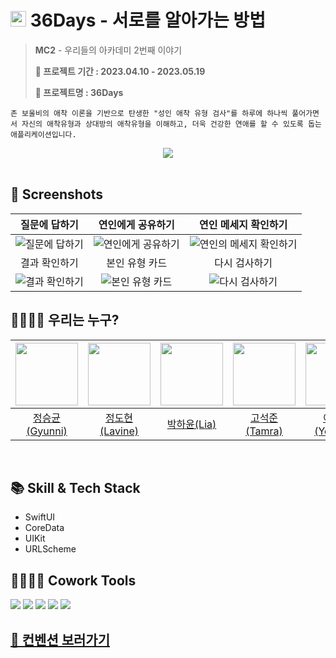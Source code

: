 # <img width=25px src="https://github.com/seunggyun-jeong/MC2-Team7-Fighring/assets/77708819/cd132056-e87b-4f30-b9e9-bdc6cbfa1e0a"> 36Days - 서로를 알아가는 방법

> **MC2** - 우리들의 아카데미 2번째 이야기
>
> **📆 프로젝트 기간 : 2023.04.10 - 2023.05.19**
>
> **🩵 프로젝트명 : 36Days**

```
존 보울비의 애착 이론을 기반으로 탄생한 "성인 애착 유형 검사"를 하루에 하나씩 풀어가면서 자신의 애착유형과 상대방의 애착유형을 이해하고, 더욱 건강한 연애를 할 수 있도록 돕는 애플리케이션입니다.
```

<center>
<img src="https://github.com/seunggyun-jeong/MC2-Team7-Fighring/assets/77708819/4fe6ee71-1abf-49cc-9e6b-789193e02516">
</center>

<br>

## 📸 Screenshots
|질문에 답하기|연인에게 공유하기|연인 메세지 확인하기|
|:----:|:----:|:----:|
|![질문에 답하기](https://github.com/seunggyun-jeong/MC2-Team7-Fighring/assets/77708819/657446d4-6767-4d3e-98cc-4aa384fab79f)|![연인에게 공유하기](https://github.com/seunggyun-jeong/MC2-Team7-Fighring/assets/77708819/4176a0be-e084-4a6b-91d4-bbd017fd16ee)|![연인의 메세지 확인하기](https://github.com/seunggyun-jeong/MC2-Team7-Fighring/assets/77708819/d9bec870-0069-4f86-bbe7-b7692f4aca3d)|
|결과 확인하기|본인 유형 카드|다시 검사하기|
|![결과 확인하기](https://github.com/seunggyun-jeong/MC2-Team7-Fighring/assets/77708819/4f73db35-6a9a-4c45-8209-c10a7d9813ce)|![본인 유형 카드](https://github.com/seunggyun-jeong/MC2-Team7-Fighring/assets/77708819/b328cea2-a000-4311-890f-88b2ec41172b)|![다시 검사하기](https://github.com/seunggyun-jeong/MC2-Team7-Fighring/assets/77708819/27b70e0f-60c5-4eee-8fe1-f96b90c116c0)|

## 👨‍👩‍👧‍👦 우리는 누구?
|[<img src="https://github.com/seunggyun-jeong.png" width="100px">](https://github.com/seunggyun-jeong)|[<img src="https://github.com/JungDohyeon.png" width="100px">](https://github.com/JungDohyeon)|[<img src="https://github.com/https://github.com/Hayun218.png" width="100px">](https://github.com/Hayun218)|[<img src="https://github.com/SEOKJUN-KO.png" width="100px">](https://github.com/SEOKJUN-KO)|[<img src="https://github.com/leeyongjun604.png" width="100px">](https://github.com/leeyongjun604)|[<img src="https://github.com/JellyBeen0326.png" width="100px">](https://github.com/JellyBeen0326)|
|:----:|:----:|:----:|:----:|:----:|:----:|
|[정승균(Gyunni)](https://github.com/seunggyun-jeong)|[정도현(Lavine)](https://github.com/JungDohyeon)|[박하윤(Lia)](https://github.com/Hayun218)|[고석준(Tamra)](https://github.com/SEOKJUN-KO)|[이용준(Yong82)](https://github.com/leeyongjun604)|[이우빈(JellyBeen)](https://github.com/JellyBeen0326)|

<br>

## 📚 Skill & Tech Stack
- SwiftUI
- CoreData
- UIKit
- URLScheme

## 👨‍👩‍👧‍👦 Cowork Tools
<img src="https://camo.githubusercontent.com/7ab436ab25e4c27dfc2e2d9013daf26d66f023e946e63aaf2391c046acd3a594/68747470733a2f2f696d672e736869656c64732e696f2f62616467652f4e6f74696f6e2d3030303030303f7374796c653d666c6174266c6f676f3d4e6f74696f6e266c6f676f436f6c6f723d7768697465">
<img src="https://camo.githubusercontent.com/779ecf5e6059fd906fca2099015186945f91679f22da6bf05f37f52e69e86e8a/68747470733a2f2f696d672e736869656c64732e696f2f62616467652f4769744875622d3138313731373f7374796c653d666c6174266c6f676f3d476974487562266c6f676f436f6c6f723d7768697465">

<img src="https://img.shields.io/badge/Sketch-F7B500?style=flat&logo=Sketch&logoColor=050038"/>
<img src="https://img.shields.io/badge/Miro-F8D254?style=flat&logo=miro&logoColor=050038"/>
<img src="https://img.shields.io/badge/diagrams.net-F08705?style=flat&logo=diagrams.net&logoColor=050038"/>

<br>

<h2><a href="https://github.com/seunggyun-jeong/MC2-Team7-Fighring/wiki/Convention">📝 컨벤션 보러가기</a></h2>
